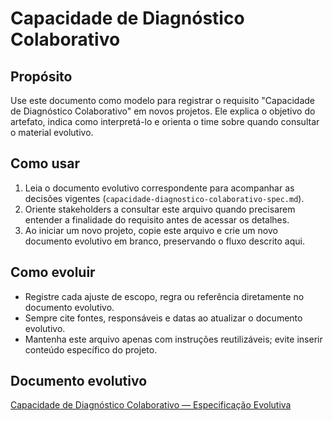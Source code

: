 <!-- proj/02-planejamento/capacidade-diagnostico-colaborativo.md -->
# Capacidade de Diagnóstico Colaborativo

## Propósito
Use este documento como modelo para registrar o requisito "Capacidade de Diagnóstico Colaborativo" em novos projetos. Ele explica o objetivo do artefato, indica como interpretá-lo e orienta o time sobre quando consultar o material evolutivo.

## Como usar
1. Leia o documento evolutivo correspondente para acompanhar as decisões vigentes (`capacidade-diagnostico-colaborativo-spec.md`).
2. Oriente stakeholders a consultar este arquivo quando precisarem entender a finalidade do requisito antes de acessar os detalhes.
3. Ao iniciar um novo projeto, copie este arquivo e crie um novo documento evolutivo em branco, preservando o fluxo descrito aqui.

## Como evoluir
- Registre cada ajuste de escopo, regra ou referência diretamente no documento evolutivo.
- Sempre cite fontes, responsáveis e datas ao atualizar o documento evolutivo.
- Mantenha este arquivo apenas com instruções reutilizáveis; evite inserir conteúdo específico do projeto.

## Documento evolutivo
[Capacidade de Diagnóstico Colaborativo — Especificação Evolutiva](./capacidade-diagnostico-colaborativo-spec.md)


